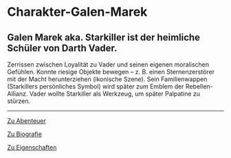 # Charakter-Galen-Marek
Galen Marek aka. Starkiller ist der heimliche Schüler von Darth Vader.
---------

Zerrissen zwischen Loyalität zu Vader und seinen eigenen moralischen Gefühlen.
Konnte riesige Objekte bewegen – z. B. einen Sternenzerstörer mit der Macht herunterziehen (ikonische Szene).
Sein Familienwappen (Starkillers persönliches Symbol) wird später zum Emblem der Rebellen-Allianz.
Vader wollte Starkiller als Werkzeug, um später Palpatine zu stürzen.

-----

[Zu Abenteuer](abenteuer.md)

[Zu Biografie](biografie.md)

[Zu Eigenschaften]()
